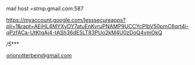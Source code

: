 
mail host =stmp.gmail.com:587 



https://myaccount.google.com/lesssecureapps?pli=1&rapt=AEjHL4MYXyDY7atuEnKvruPNAMP9UCCYcPIbV50pmC6qrt4i-qPzfACa-UtKtgAj4-tASh36dE5LT83PUo2kM4U0zDoQ4vmOkQ


*/5****


orionotterbein@gmail.com
